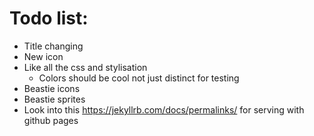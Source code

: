 # Todo list:

- Title changing
- New icon
- Like all the css and stylisation
  - Colors should be cool not just distinct for testing
- Beastie icons
- Beastie sprites
- Look into this https://jekyllrb.com/docs/permalinks/ for serving with github pages

